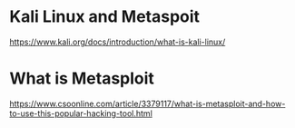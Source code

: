 # Kali Linux and Metaspoit






https://www.kali.org/docs/introduction/what-is-kali-linux/

# What is Metasploit




https://www.csoonline.com/article/3379117/what-is-metasploit-and-how-to-use-this-popular-hacking-tool.html

